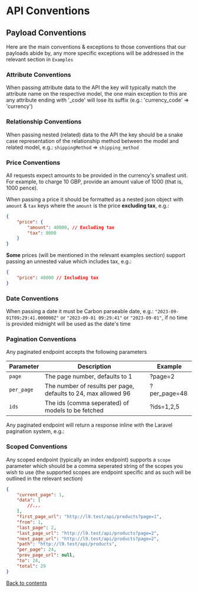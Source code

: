 # API Conventions

## Payload Conventions

Here are the main conventions & exceptions to those conventions that our payloads abide by, any more specific exceptions will be addressed in the relevant section in `Examples`

### Attribute Conventions

When passing attribute data to the API the key will typically match the attribute name on the respective model, the one main exception to this are any attribute ending with '_code' will lose its suffix (e.g.: 'currency_code' => 'currency')

### Relationship Conventions

When passing nested (related) data to the API the key should be a snake case representation of the relationship method between the model and related model, e.g.: `shippingMethod` => `shipping_method`

### Price Conventions

All requests expect amounts to be provided in the currency's smallest unit. For example, to charge 10 GBP, provide an amount value of 1000 (that is, 1000 pence).

When passing a price it should be formatted as a nested json object with `amount` & `tax` keys where the `amount` is the price **excluding tax**, e.g.:

```json lines
{
    "price": {
        "amount": 40000, // Excluding tax
        "tax": 8000
    }
}
```

**Some** prices (will be mentioned in the relevant examples section) support passing an unnested value which includes tax, e.g.:

```json lines
{
    "price": 48000 // Including tax
}
```

### Date Conventions

When passing a date it must be Carbon parseable date, e.g.: `"2023-09-01T09:29:41.000000Z"` or `"2023-09-01 09:29:41"` or `"2023-09-01"`, if no time is provided midnight will be used as the date's time

### Pagination Conventions

Any paginated endpoint accepts the following parameters

| Parameter   | Description                                                    | Example      |
|-------------|----------------------------------------------------------------|--------------|
| `page`      | The page number, defaults to 1                                 | ?page=2      |
| `per_page`  | The number of results per page, defaults to 24, max allowed 96 | ?per_page=48 |
| `ids`       | The ids (comma seperated) of models to be fetched              | ?ids=1,2,5   |

Any paginated endpoint will return a response inline with the Laravel pagination system, e.g.:

### Scoped Conventions

Any scoped endpoint (typically an index endpoint) supports a `scope` parameter which should be a comma seperated string of the scopes you wish to use (the supported scopes are endpoint specific and as such will be outlined in the relevant section)

```json lines
{
    "current_page": 1,
    "data": [
        //...
    ],
    "first_page_url": "http://l9.test/api/products?page=1",
    "from": 1,
    "last_page": 2,
    "last_page_url": "http://l9.test/api/products?page=2",
    "next_page_url": "http://l9.test/api/products?page=2",
    "path": "http://l9.test/api/products",
    "per_page": 24,
    "prev_page_url": null,
    "to": 24,
    "total": 29
}
```

[Back to contents](README.md#table-of-contents)
